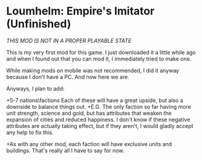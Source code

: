 # Loumhelm: Empire's Imitator (Unfinished)
*THIS MOD IS NOT IN A PROPER PLAYABLE STATE*


This is my very first mod for this game.
I just downloaded it a little while ago and when I found out that you can mod it, I immediately tried to make one.

While making mods on mobile was not recommended, I did it anyway because I don't have a PC.
And now here we are.

Anyways, I plan to add:

+5-7 nations\factions
Each of these will have a great upside, but also a downside to balance things out.
+E.G. The only faction so far having more unit strength, science and gold, but has attributes that weaken the expansion of cities and reduced happiness.
I don't know if these negative attributes are actually taking effect, but if they aren't, I would gladly accept any help to fix this.

+As with any other mod, each faction will have exclusive units and buildings.
That's really all I have to say for now.